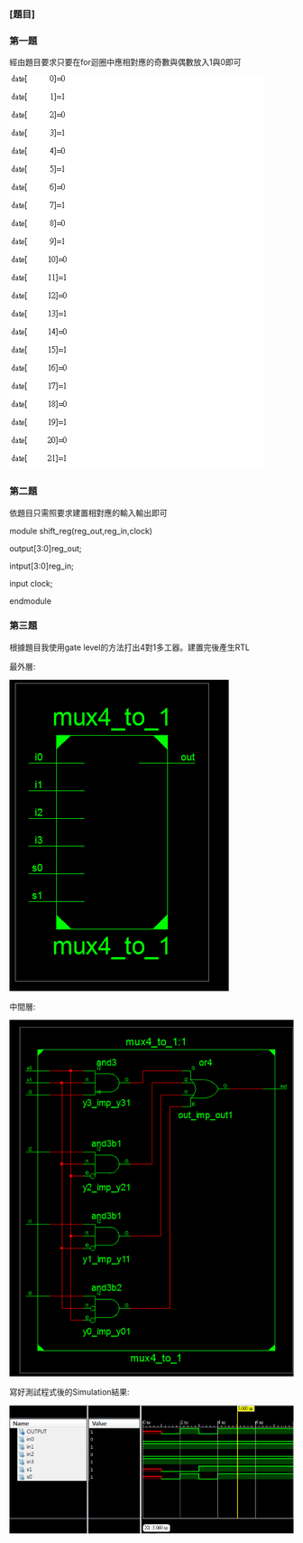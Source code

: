 ### [題目]
### 第一題
經由題目要求只要在for迴圈中應相對應的奇數與偶數放入1與0即可

![](result/Lab1-1.png)

### 第二題
依題目只需照要求建置相對應的輸入輸出即可

module shift_reg(reg_out,reg_in,clock)

output[3:0]reg_out;

intput[3:0]reg_in;

input clock;

endmodule

### 第三題
根據題目我使用gate level的方法打出4對1多工器。建置完後產生RTL

最外層:

![](result/Lab1-3-1.png)

中間層:

![](result/Lab1-3-2.png)

寫好測試程式後的Simulation結果:

![](result/Lab1-3-3.png)


